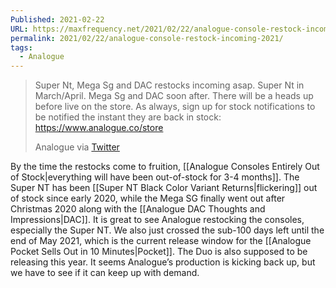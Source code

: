 ```yaml
---
Published: 2021-02-22
URL: https://maxfrequency.net/2021/02/22/analogue-console-restock-incoming-2021/
permalink: 2021/02/22/analogue-console-restock-incoming-2021/
tags:
  - Analogue
---
```

> Super Nt, Mega Sg and DAC restocks incoming asap. Super Nt in March/April. Mega Sg and DAC soon after. There will be a heads up before live on the store. As always, sign up for stock notifications to be notified the instant they are back in stock: https://www.analogue.co/store
> 
> Analogue via [Twitter](https://twitter.com/analogue/status/1363908063237873664)

By the time the restocks come to fruition, [[Analogue Consoles Entirely Out of Stock|everything will have been out-of-stock for 3-4 months]]. The Super NT has been [[Super NT Black Color Variant Returns|flickering]] out of stock since early 2020, while the Mega SG finally went out after Christmas 2020 along with the [[Analogue DAC Thoughts and Impressions|DAC]]. It is great to see Analogue restocking the consoles, especially the Super NT. We also just crossed the sub-100 days left until the end of May 2021, which is the current release window for the [[Analogue Pocket Sells Out in 10 Minutes|Pocket]]. The Duo is also supposed to be releasing this year. It seems Analogue’s production is kicking back up, but we have to see if it can keep up with demand.